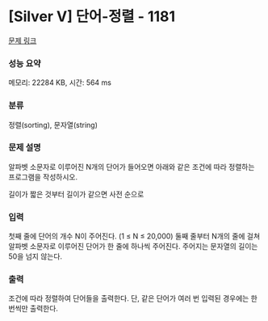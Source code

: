 # [Silver V] 단어-정렬 - 1181 

[문제 링크](https://www.acmicpc.net/problem/1181) 

### 성능 요약

메모리: 22284 KB, 시간: 564 ms

### 분류

정렬(sorting), 문자열(string)

### 문제 설명

알파벳 소문자로 이루어진 N개의 단어가 들어오면 아래와 같은 조건에 따라 정렬하는 프로그램을 작성하시오.


 길이가 짧은 것부터
 길이가 같으면 사전 순으로
### 입력 

 첫째 줄에 단어의 개수 N이 주어진다. (1 ≤ N ≤ 20,000) 둘째 줄부터 N개의 줄에 걸쳐 알파벳 소문자로 이루어진 단어가 한 줄에 하나씩 주어진다. 주어지는 문자열의 길이는 50을 넘지 않는다.
### 출력 

 조건에 따라 정렬하여 단어들을 출력한다. 단, 같은 단어가 여러 번 입력된 경우에는 한 번씩만 출력한다.


